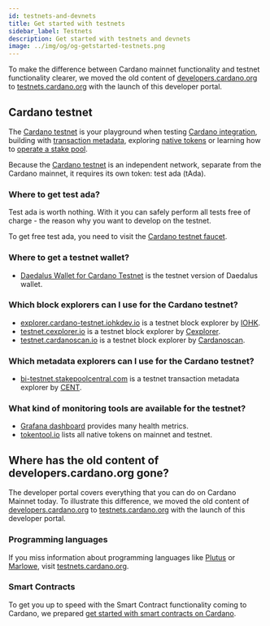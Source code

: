 ```yaml
---
id: testnets-and-devnets
title: Get started with testnets
sidebar_label: Testnets
description: Get started with testnets and devnets
image: ../img/og/og-getstarted-testnets.png
--- 
```


To make the difference between Cardano mainnet functionality and testnet functionality clearer, we moved the old content of [developers.cardano.org](https://developers.cardano.org) to [testnets.cardano.org](https://testnets.cardano.org) with the launch of this developer portal.

## Cardano testnet
The [Cardano testnet](https://testnets.cardano.org/en/testnets/cardano/overview/) is your playground when testing [Cardano integration](/docs/integrate-cardano/), building with [transaction metadata](/docs/transaction-metadata/), exploring [native tokens](/docs/native-tokens/) or learning how to [operate a stake pool](/docs/operate-a-stake-pool/).

Because the [Cardano testnet](https://testnets.cardano.org/en/testnets/cardano/overview/) is an independent network, separate from the Cardano mainnet, it requires its own token: test ada (tAda).  

### Where to get test ada?
Test ada is worth nothing. With it you can safely perform all tests free of charge - the reason why you want to develop on the testnet. 

To get free test ada, you need to visit the [Cardano testnet faucet](/docs/integrate-cardano/testnet-faucet/). 

### Where to get a testnet wallet?
- [Daedalus Wallet for Cardano Testnet](https://testnets.cardano.org/en/testnets/cardano/get-started/wallet/) is the testnet version of Daedalus wallet.

### Which block explorers can I use for the Cardano testnet?
- [explorer.cardano-testnet.iohkdev.io](https://explorer.cardano-testnet.iohkdev.io/) is a testnet block explorer by [IOHK](https://iohk.io).
- [testnet.cexplorer.io](https://testnet.cexplorer.io/) is a testnet block explorer by [Cexplorer](https://cexplorer.io).
- [testnet.cardanoscan.io](https://testnet.cardanoscan.io) is a testnet block explorer by [Cardanoscan](https://cardanoscan.io).

### Which metadata explorers can I use for the Cardano testnet?
- [bi-testnet.stakepoolcentral.com](https://bi-testnet.stakepoolcentral.com) is a testnet transaction metadata explorer by [CENT](https://cent.stakepoolcentral.com).

### What kind of monitoring tools are available for the testnet?
- [Grafana dashboard](https://monitoring.cardano-testnet.iohkdev.io/grafana/d/Oe0reiHef/cardano-application-metrics-v2?orgId=1&refresh=1m&from=now-7d&to=now) provides many health metrics.
- [tokentool.io](https://tokentool.io) lists all native tokens on mainnet and testnet.

## Where has the old content of developers.cardano.org gone?
The developer portal covers everything that you can do on Cardano Mainnet today. To illustrate this difference, we moved the old content of [developers.cardano.org](https://developers.cardano.org) to [testnets.cardano.org](https://testnets.cardano.org) with the launch of this developer portal.

### Programming languages
If you miss information about programming languages like [Plutus](https://testnets.cardano.org/en/programming-languages/plutus/overview/) or [Marlowe](https://testnets.cardano.org/en/programming-languages/marlowe/overview/), visit [testnets.cardano.org](https://testnets.cardano.org).

### Smart Contracts
To get you up to speed with the Smart Contract functionality coming to Cardano, we prepared [get started with smart contracts on Cardano](/docs/smart-contracts/).


